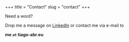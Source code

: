 +++
title = "Contact"
slug = "contact"
+++

Need a word?

Drop me a message on [LinkedIn](https://www.linkedin.com/in/t-abreu/) or contact me via e-mail to

**me `at` tiago-abr.eu**